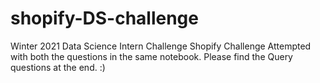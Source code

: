 # shopify-DS-challenge
Winter 2021 Data Science Intern Challenge 
Shopify Challenge Attempted with both the questions in the same notebook.
Please find the Query questions at the end. :) 
